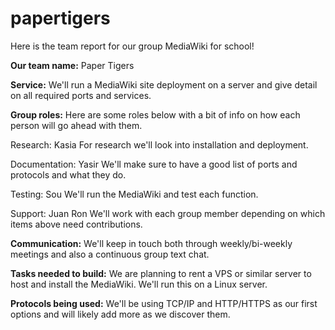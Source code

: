 # papertigers

Here is the team report for our group MediaWiki for school!

**Our team name:** Paper Tigers


**Service:** We'll run a MediaWiki site deployment on a server and give detail on all required ports and services.


**Group roles:** Here are some roles below with a bit of info on how each person will go ahead with them.

Research:
Kasia
For research we'll look into installation and deployment.

Documentation:
Yasir
We'll make sure to have a good list of ports and protocols and what they do.

Testing:
Sou
We'll run the MediaWiki and test each function.

Support:
Juan
Ron
We'll work with each group member depending on which items above need contributions.


**Communication:** We'll keep in touch both through weekly/bi-weekly meetings and also a continuous group text chat.


**Tasks needed to build:** We are planning to rent a VPS or similar server to host and install the MediaWiki. We'll run this on a Linux server.


**Protocols being used:** We'll be using TCP/IP and HTTP/HTTPS as our first options and will likely add more as we discover them.
